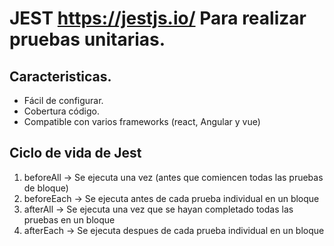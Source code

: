 # JEST https://jestjs.io/ Para realizar pruebas unitarias.

## Caracteristicas. 
 - Fácil de configurar.
 - Cobertura código.
 - Compatible con varios frameworks (react, Angular y vue)

## Ciclo de vida de Jest

 1. beforeAll -> Se ejecuta una vez (antes que comiencen todas las pruebas de bloque)
 2. beforeEach -> Se ejecuta antes de cada prueba individual en un bloque
 3. afterAll -> Se ejecuta una vez que se hayan completado todas las pruebas en un bloque
 4. afterEach -> Se ejecuta despues de cada prueba individual en un bloque
